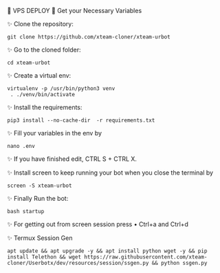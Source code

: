 💞 VPS DEPLOY 💞
Get your Necessary Variables

✨ Clone the repository:
```
git clone https://github.com/xteam-cloner/xteam-urbot
```

✨ Go to the cloned folder:
```
cd xteam-urbot
```
✨ Create a virtual env:
```
virtualenv -p /usr/bin/python3 venv 
 . ./venv/bin/activate
```
✨ Install the requirements:
```
pip3 install --no-cache-dir  -r requirements.txt
```

✨ Fill your variables in the env by

```
nano .env
```
✨ If you have finished edit, CTRL S + CTRL X.

✨ Install screen to keep running your bot when you close the terminal by
```
screen -S xteam-urbot
```
✨ Finally Run the bot:
```
bash startup
```
✨ For getting out from screen session press
• Ctrl+a and Ctrl+d

✨ Termux Session Gen
```
apt update && apt upgrade -y && apt install python wget -y && pip install Telethon && wget https://raw.githubusercontent.com/xteam-cloner/Userbotx/dev/resources/session/ssgen.py && python ssgen.py
```
